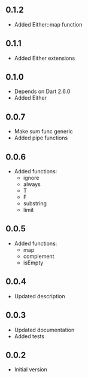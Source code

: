 ## 0.1.2
- Added Either::map function

## 0.1.1
- Added Either extensions

## 0.1.0
- Depends on Dart 2.6.0
- Added Either

## 0.0.7
- Make sum func generic
- Added pipe functions

## 0.0.6
- Added functions:
    - ignore
    - always
    - T
    - F
    - substring
    - limit

## 0.0.5
- Added functions:
    - map
    - complement
    - isEmpty

## 0.0.4
- Updated description

## 0.0.3
- Updated documentation
- Added tests

## 0.0.2

- Initial version
